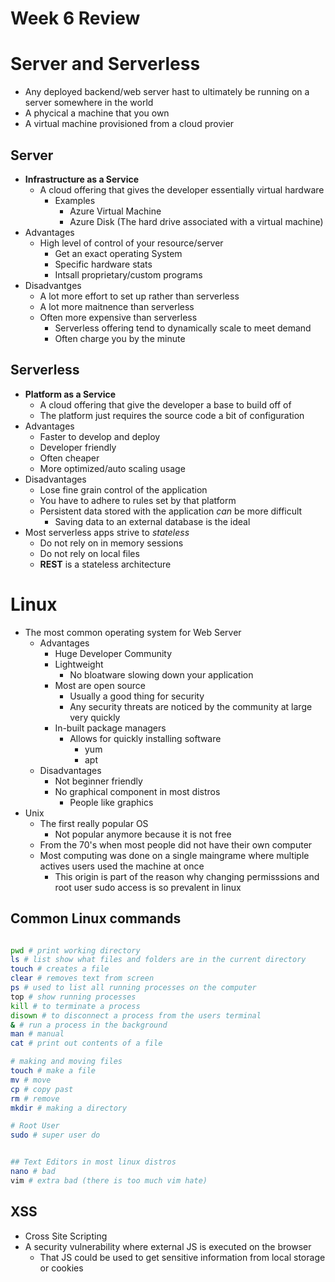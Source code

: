 # Week 6 Review

# Server and Serverless

- Any deployed backend/web server hast to ultimately be running on a server somewhere in the world
- A phycical a machine that you own
- A virtual machine provisioned from a cloud provier

## Server
- **Infrastructure as a Service**
    -  A cloud offering that gives the developer essentially virtual hardware
        - Examples
            - Azure Virtual Machine
            - Azure Disk (The hard drive associated with a virtual machine)
- Advantages
    - High level of control of your resource/server
        - Get an exact operating System
        - Specific hardware stats
        - Intsall proprietary/custom programs
- Disadvantges
    - A lot more effort to set up rather than serverless
    - A lot more maitnence than serverless
    - Often more expensive than serverless
        - Serverless offering tend to dynamically scale to meet demand
        - Often charge you by the minute

## Serverless
- **Platform as a Service**
    - A cloud offering that give the developer a base to build off of
    - The platform just requires the source code a bit of configuration
- Advantages
    - Faster to develop and deploy
    - Developer friendly
    - Often cheaper 
    - More optimized/auto scaling usage
- Disadvantages
    - Lose fine grain control of the application
    - You have to adhere to rules set by that platform
    - Persistent data stored with the application *can* be more difficult
        - Saving data to an external database is the ideal
- Most serverless apps strive to *stateless* 
    - Do not rely on in memory sessions
    - Do not rely on local files
    - **REST** is a stateless architecture

# Linux
- The most common operating system for Web Server
    - Advantages
        - Huge Developer Community
        - Lightweight 
            - No bloatware slowing down your application
        - Most are open source
            - Usually a good thing for security
            - Any security threats are noticed by the community at large very quickly
        - In-built package managers
            - Allows for quickly installing software
                - yum
                - apt
    - Disadvantages
        - Not beginner friendly
        - No graphical component in most distros
            - People like graphics
- Unix
    - The first really popular OS
        - Not popular anymore because it is not free
    - From the 70's when most people did not have their own computer
    - Most computing was done on a single maingrame where multiple actives users used the machine at once
        - This origin is part of the reason why changing permisssions and root user sudo access is so prevalent in linux

## Common Linux commands
```bash

pwd # print working directory
ls # list show what files and folders are in the current directory
touch # creates a file
clear # removes text from screen
ps # used to list all running processes on the computer
top # show running processes
kill # to terminate a process
disown # to disconnect a process from the users terminal
& # run a process in the background
man # manual
cat # print out contents of a file

# making and moving files
touch # make a file
mv # move
cp # copy past
rm # remove
mkdir # making a directory

# Root User
sudo # super user do


## Text Editors in most linux distros
nano # bad
vim # extra bad (there is too much vim hate)

```

## XSS
- Cross Site Scripting
- A security vulnerability where external JS is executed on the browser
    - That JS could be used to get sensitive information from local storage or cookies
        